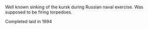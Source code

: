 Well known sinking of the kursk during Russian naval exercise. Was supposed to be firing torpedoes.

Completed laid in 1994

